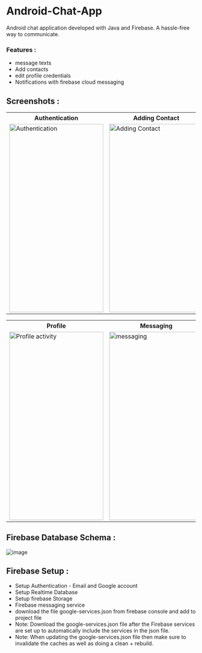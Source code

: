# Android-Chat-App

Android chat application developed with Java and Firebase. A hassle-free way to communicate. 
### Features : 
* message texts
* Add contacts
* edit profile credentials
* Notifications with firebase cloud messaging

## Screenshots : 

<table>
  <tr>
    <th>Authentication</th>
    <th>Adding Contact</th>
    <th>Contacts</th>
  </tr>
  <tr>
    <td><img src="https://user-images.githubusercontent.com/79650580/195169217-ad08d0e6-23a3-4fad-874e-e68b3b828c32.png" alt="Authentication" style="width:250px;height:500px;"></td>
    <td><img src="https://user-images.githubusercontent.com/79650580/195169821-2efe67cc-718d-42b7-b510-d4004692cf3e.png" alt="Adding Contact" style="width:250px;height:500px;"></td>
    <td><img src="https://user-images.githubusercontent.com/79650580/195169874-6bbcaa95-6e8b-4e7e-abad-69021df4bde5.png" alt="Contacts activity" style="width:250px;height:500px;"></td>
  </tr>
   
</table>


<table>
  <tr>
    <th>Profile</th>
    <th>Messaging</th>
  </tr>
  <tr>
    <td><img src="https://user-images.githubusercontent.com/79650580/195170439-1688801d-3f90-4ef3-a591-c45200c3d714.png" alt="Profile activity" style="width:250px;height:500px;"></td>
    <td><img src="https://user-images.githubusercontent.com/79650580/195171608-4b051690-59fa-4601-b1c6-db1e44c6bfd4.png" alt="messaging" style="width:250px;height:500px;"></td>
  </tr>
   
</table>

## Firebase Database Schema : 
![image](https://user-images.githubusercontent.com/79650580/195172072-bcbe77b4-84c2-4a6c-817d-836bb0572db6.png)

## Firebase Setup :
* Setup Authentication - Email and Google account
* Setup Realtime Database
* Setup firebase Storage
* Firebase messaging service
* download the file google-services.json from firebase console and add to project file
* Note: Download the google-services.json file after the Firebase services are set up to automatically include the services in the json file.
* Note: When updating the google-services.json file then make sure to invalidate the caches as well as doing a clean + rebuild.



